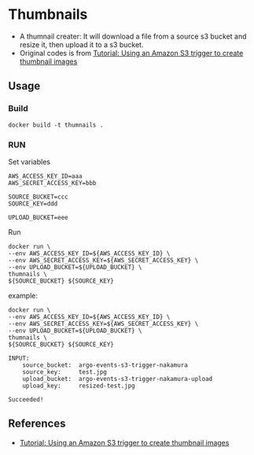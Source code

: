 # Thumbnails
- A thumnail creater: It will download a file from a source s3 bucket and resize it, then upload it to a s3 bucket.
- Original codes is from [Tutorial: Using an Amazon S3 trigger to create thumbnail images](https://docs.aws.amazon.com/lambda/latest/dg/with-s3-tutorial.html)

## Usage

### Build
```
docker build -t thumnails .
```

### RUN
Set variables
```
AWS_ACCESS_KEY_ID=aaa
AWS_SECRET_ACCESS_KEY=bbb

SOURCE_BUCKET=ccc
SOURCE_KEY=ddd

UPLOAD_BUCKET=eee
```
Run
```
docker run \
--env AWS_ACCESS_KEY_ID=${AWS_ACCESS_KEY_ID} \
--env AWS_SECRET_ACCESS_KEY=${AWS_SECRET_ACCESS_KEY} \
--env UPLOAD_BUCKET=${UPLOAD_BUCKET} \
thumnails \
${SOURCE_BUCKET} ${SOURCE_KEY}
```
example:
```
docker run \
--env AWS_ACCESS_KEY_ID=${AWS_ACCESS_KEY_ID} \
--env AWS_SECRET_ACCESS_KEY=${AWS_SECRET_ACCESS_KEY} \
--env UPLOAD_BUCKET=${UPLOAD_BUCKET} \
thumnails \
${SOURCE_BUCKET} ${SOURCE_KEY}

INPUT:
    source_bucket:  argo-events-s3-trigger-nakamura
    source_key:     test.jpg
    upload_bucket:  argo-events-s3-trigger-nakamura-upload
    upload_key:     resized-test.jpg
    
Succeeded!
```

## References
- [Tutorial: Using an Amazon S3 trigger to create thumbnail images](https://docs.aws.amazon.com/lambda/latest/dg/with-s3-tutorial.html)
